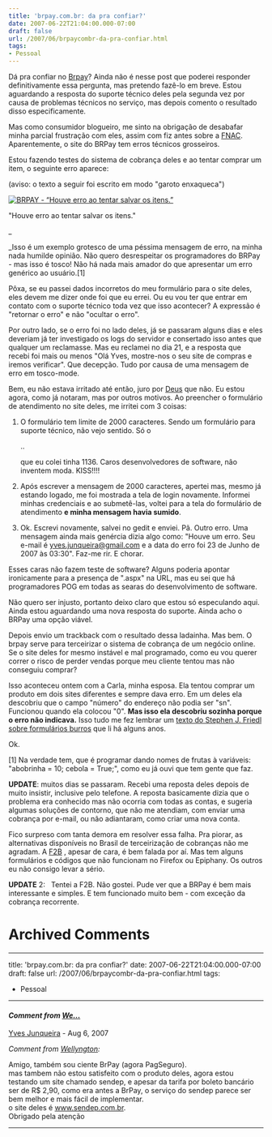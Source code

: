 ```yaml
---
title: 'brpay.com.br: da pra confiar?'
date: 2007-06-22T21:04:00.000-07:00
draft: false
url: /2007/06/brpaycombr-da-pra-confiar.html
tags: 
- Pessoal
---
```


Dá pra confiar no [Brpay](http://www.brpay.com.br)? Ainda não é nesse post que poderei responder definitivamente essa pergunta, mas pretendo fazê-lo em breve. Estou aguardando a resposta do suporte técnico deles pela segunda vez por causa de problemas técnicos no serviço, mas depois comento o resultado disso especificamente.  
  
Mas como consumidor blogueiro, me sinto na obrigação de desabafar minha parcial frustração com eles, assim com fiz antes sobre a [FNAC](http://cetico.org/tech/2007/04/fnac-que-bagunca.html). Aparentemente, o site do BRPay tem erros técnicos grosseiros.  
  
Estou fazendo testes do sistema de cobrança deles e ao tentar comprar um item, o seguinte erro aparece:  
  
(aviso: o texto a seguir foi escrito em modo "garoto enxaqueca")  
  
  
  
[![BRPAY - “Houve erro ao tentar salvar os itens.”](http://cetico.org/tech/wp-content/uploads/2007/06/brpay-erro.thumbnail.png)](http://cetico.org/tech/wp-content/uploads/2007/06/brpay-erro.png "BRPAY - “Houve erro ao tentar salvar os itens.”")  
  
"Houve erro ao tentar salvar os itens."  
  
_<div class="garoto-enxaqueca">_Isso é um exemplo grotesco de uma péssima mensagem de erro, na minha nada humilde opinião. Não quero desrespeitar os programadores do BRPay - mas isso é tosco! Não há nada mais amador do que apresentar um erro genérico ao usuário.\[1\]  
  
Pôxa, se eu passei dados incorretos do meu formulário para o site deles, eles devem me dizer onde foi que eu errei. Ou eu vou ter que entrar em contato com o suporte técnico toda vez que isso acontecer? A expressão é "retornar o erro" e não "ocultar o erro".  
  
Por outro lado, se o erro foi no lado deles, já se passaram alguns dias e eles deveriam já ter investigado os logs do servidor e consertado isso antes que qualquer um reclamasse. Mas eu reclamei no dia 21, e a resposta que recebi foi mais ou menos "Olá Yves, mostre-nos o seu site de compras e iremos verificar". Que decepção. Tudo por causa de uma mensagem de erro em tosco-mode.  
  
Bem, eu não estava irritado até então, juro por [Deus](http://desciclo.pedia.ws/wiki/Romario) que não. Eu estou agora, como já notaram, mas por outros motivos. Ao preencher o formulário de atendimento no site deles, me irritei com 3 coisas:  
  
1) O formulário tem limite de 2000 caracteres. Sendo um formulário para suporte técnico, não vejo sentido. Só o <form>..</form> que eu colei tinha 1136. Caros desenvolvedores de software, não inventem moda. KISS!!!!  
  
2) Após escrever a mensagem de 2000 caracteres, apertei <Enviar> mas, mesmo já estando logado, me foi mostrada a tela de login novamente. Informei minhas credenciais e ao submetê-las, voltei para a tela do formulário de atendimento **e minha mensagem havia sumido**.  
  
3) Ok. Escrevi novamente, salvei no gedit e enviei. Pã. Outro erro. Uma mensagem ainda mais genércia dizia algo como: "Houve um erro. Seu e-mail é yves.junqueira@gmail.com e a data do erro foi 23 de Junho de 2007 às 03:30". Faz-me rir. E chorar.  
  
Esses caras não fazem teste de software? Alguns poderia apontar ironicamente para a presença de ".aspx" na URL, mas eu sei que há programadores POG em todas as searas do desenvolvimento de software.  
  
Não quero ser injusto, portanto deixo claro que estou só especulando aqui. Ainda estou aguardando uma nova resposta do suporte. Ainda acho o BRPay uma opção viável.  
  
Depois envio um trackback com o resultado dessa ladainha. Mas bem. O brpay serve para terceirizar o sistema de cobrança de um negócio online. Se o site deles for mesmo instável e mal programado, como eu vou querer correr o risco de perder vendas porque meu cliente tentou mas não conseguiu comprar?  
  
Isso aconteceu ontem com a Carla, minha esposa. Ela tentou comprar um produto em dois sites diferentes e sempre dava erro. Em um deles ela descobriu que o campo "número" do endereço não podia ser "sn". Funcionou quando ela colocou "0". **Mas isso ela descobriu sozinha porque o erro não indicava.** Isso tudo me fez lembrar um [texto do Stephen J. Friedl sobre formulários burros](http://www.unixwiz.net/ndos-shame.html) que li há alguns anos.  
  
Ok.</div>  
  
\[1\] Na verdade tem, que é programar dando nomes de frutas à variáveis: "abobrinha = 10; cebola = True;", como eu já ouvi que tem gente que faz.  
  
**UPDATE**: muitos dias se passaram. Recebi uma reposta deles depois de muito insistir, inclusive pelo telefone. A reposta basicamente dizia que o problema era conhecido mas não ocorria com todas as contas, e sugeria algumas soluções de contorno, que não me atendiam, com enviar uma cobrança por e-mail, ou não adiantaram, como criar uma nova conta.  
  
Fico surpreso com tanta demora em resolver essa falha. Pra piorar, as alternativas disponíveis no Brasil de terceirização de cobranças não me agradam. A [F2B](http://www.f2b.com.br) , apesar de cara, é bem falada por aí. Mas tem alguns formulários e códigos que não funcionam no Firefox ou Epiphany. Os outros eu não consigo levar a sério.  
  
**UPDATE** 2:   Tentei a F2B. Não gostei. Pude ver que a BRPay é bem mais interessante e simples. E tem funcionado muito bem - com exceção da cobrança recorrente.
# Archived Comments
---
title: 'brpay.com.br: da pra confiar?'
date: 2007-06-22T21:04:00.000-07:00
draft: false
url: /2007/06/brpaycombr-da-pra-confiar.html
tags: 
- Pessoal
---

#### _Comment from [We...](http://ourosites.com)_
[Yves Junqueira](https://www.blogger.com/profile/00104361785049371212 "noreply@blogger.com") - <time datetime="2007-08-11T03:06:00.000-07:00">Aug 6, 2007</time>

_Comment from [Wellyngton](http://ourosites.com):_  
  
Amigo, também sou ciente BrPay (agora PagSeguro).  
mas tambem não estou satisfeito com o produto deles, agora estou testando um site chamado sendep, e apesar da tarifa por boleto bancário ser de R$ 2,90, como era antes a BrPay, o serviço do sendep parece ser bem melhor e mais fácil de implementar.  
o site deles é www.sendep.com.br.  
Obrigado pela atenção
<hr />
